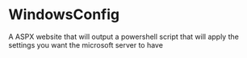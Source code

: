 # WindowsConfig
A ASPX website that will output a powershell script that will apply the settings you want the microsoft server to have

